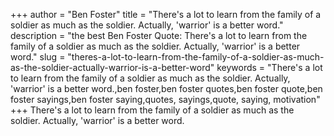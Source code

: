 +++
author = "Ben Foster"
title = "There's a lot to learn from the family of a soldier as much as the soldier. Actually, 'warrior' is a better word."
description = "the best Ben Foster Quote: There's a lot to learn from the family of a soldier as much as the soldier. Actually, 'warrior' is a better word."
slug = "theres-a-lot-to-learn-from-the-family-of-a-soldier-as-much-as-the-soldier-actually-warrior-is-a-better-word"
keywords = "There's a lot to learn from the family of a soldier as much as the soldier. Actually, 'warrior' is a better word.,ben foster,ben foster quotes,ben foster quote,ben foster sayings,ben foster saying,quotes, sayings,quote, saying, motivation"
+++
There's a lot to learn from the family of a soldier as much as the soldier. Actually, 'warrior' is a better word.
